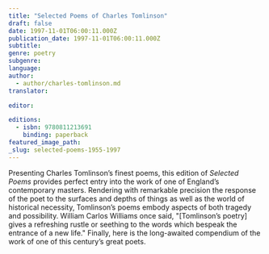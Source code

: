 ```yaml
---
title: "Selected Poems of Charles Tomlinson"
draft: false
date: 1997-11-01T06:00:11.000Z
publication_date: 1997-11-01T06:00:11.000Z
subtitle:
genre: poetry
subgenre:
language:
author:
  - author/charles-tomlinson.md
translator:

editor:

editions:
  - isbn: 9780811213691
    binding: paperback
featured_image_path:
_slug: selected-poems-1955-1997
---
```


Presenting Charles Tomlinson’s finest poems, this edition of _Selected Poems_ provides perfect entry into the work of one of England’s contemporary masters. Rendering with remarkable precision the response of the poet to the surfaces and depths of things as well as the world of historical necessity, Tomlinson’s poems embody aspects of both tragedy and possibility. William Carlos Williams once said, "[Tomlinson’s poetry] gives a refreshing rustle or seething to the words which bespeak the entrance of a new life." Finally, here is the long-awaited compendium of the work of one of this century’s great poets.

